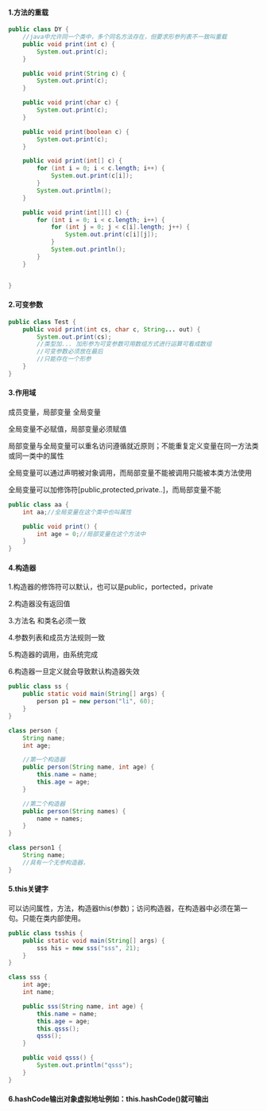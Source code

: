 #### 1.方法的重载

```java
public class DY {
    //java中允许同一个类中，多个同名方法存在，但要求形参列表不一致叫重载
    public void print(int c) {
        System.out.print(c);
    }

    public void print(String c) {
        System.out.print(c);
    }

    public void print(char c) {
        System.out.print(c);
    }

    public void print(boolean c) {
        System.out.print(c);
    }

    public void print(int[] c) {
        for (int i = 0; i < c.length; i++) {
            System.out.print(c[i]);
        }
        System.out.println();
    }

    public void print(int[][] c) {
        for (int i = 0; i < c.length; i++) {
            for (int j = 0; j < c[i].length; j++) {
                System.out.print(c[i][j]);
            }
            System.out.println();
        }
    }


}
```

#### 2.可变参数

```java
public class Test {
    public void print(int cs, char c, String... out) {
        System.out.print(cs);
        //类型加... 加形参为可变参数可用数组方式进行运算可看成数组
        //可变参数必须放在最后
        //只能存在一个形参
    }
}
```

#### 3.作用域

成员变量，局部变量 全局变量

全局变量不必赋值，局部变量必须赋值

局部变量与全局变量可以重名访问遵循就近原则；不能重复定义变量在同一方法类或同一类中的属性

全局变量可以通过声明被对象调用，而局部变量不能被调用只能被本类方法使用

全局变量可以加修饰符[public,protected,private..]，而局部变量不能

```java
public class aa {
    int aa;//全局变量在这个类中也叫属性

    public void print() {
        int age = 0;//局部变量在这个方法中　　
    }
}

```

#### 4.构造器

1.构造器的修饰符可以默认，也可以是public，portected，private

2.构造器没有返回值

3.方法名 和类名必须一致

4.参数列表和成员方法规则一致

5.构造器的调用，由系统完成

6.构造器一旦定义就会导致默认构造器失效

```java
public class ss {
    public static void main(String[] args) {
        person p1 = new person("li", 60);
    }
}

class person {
    String name;
    int age;

    //第一个构造器
    public person(String name, int age) {
        this.name = name;
        this.age = age;
    }

    //第二个构造器
    public person(String names) {
        name = names;
    }
}

class person1 {
    String name;
    //具有一个无参构造器，
}
```

#### 5.this关键字

可以访问属性，方法，构造器this(参数)；访问构造器，在构造器中必须在第一句。只能在类内部使用。

```java
public class tsshis {
    public static void main(String[] args) {
        sss his = new sss("sss", 21);
    }
}

class sss {
    int age;
    int name;

    public sss(String name, int age) {
        this.name = name;
        this.age = age;
        this.qsss();
        qsss();
    }

    public void qsss() {
        System.out.println("qsss");
    }
}
```

#### 6.hashCode输出对象虚拟地址例如：this.hashCode()就可输出